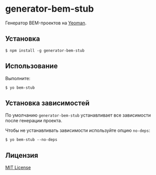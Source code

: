 # generator-bem-stub

Генератор BEM-проектов на [Yeoman](http://yeoman.io).

## Установка

```
$ npm install -g generator-bem-stub
```

## Использование

Выполните:

```
$ yo bem-stub
```

## Установка зависимостей

По умолчанию ```generator-bem-stub``` устанавливает все зависимости после генерации проекта.

Чтобы не устанавливать зависимости используйте опцию ```no-deps```:

```
$ yo bem-stub --no-deps
```

## Лицензия

[MIT License](http://en.wikipedia.org/wiki/MIT_License)
